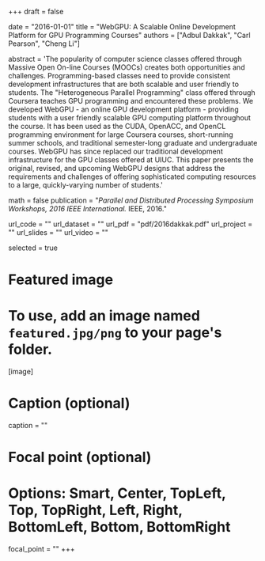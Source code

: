 +++
draft = false

date = "2016-01-01"
title = "WebGPU: A Scalable Online Development Platform for GPU Programming Courses"
authors = ["Adbul Dakkak", "Carl Pearson", "Cheng Li"]

abstract = 'The popularity of computer science classes offered through Massive Open On-line Courses (MOOCs) creates both opportunities and challenges. Programming-based classes need to provide consistent development infrastructures that are both scalable and user friendly to students. The \"Heterogeneous Parallel Programming\" class offered through Coursera teaches GPU programming and encountered these problems. We developed WebGPU - an online GPU development platform - providing students with a user friendly scalable GPU computing platform throughout the course. It has been used as the CUDA, OpenACC, and OpenCL programming environment for large Coursera courses, short-running summer schools, and traditional semester-long graduate and undergraduate courses. WebGPU has since replaced our traditional development infrastructure for the GPU classes offered at UIUC. This paper presents the original, revised, and upcoming WebGPU designs that address the requirements and challenges of offering sophisticated computing resources to a large, quickly-varying number of students.'


math = false
publication = "*Parallel and Distributed Processing Symposium Workshops, 2016 IEEE International.* IEEE, 2016."

url_code = ""
url_dataset = ""
url_pdf = "pdf/2016dakkak.pdf"
url_project = ""
url_slides = ""
url_video = ""

selected = true

# Featured image
# To use, add an image named `featured.jpg/png` to your page's folder. 
[image]
  # Caption (optional)
  caption = ""

  # Focal point (optional)
  # Options: Smart, Center, TopLeft, Top, TopRight, Left, Right, BottomLeft, Bottom, BottomRight
  focal_point = ""
+++